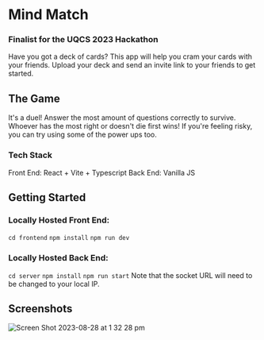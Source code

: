 # Mind Match
### Finalist for the UQCS 2023 Hackathon
Have you got a deck of cards? This app will help you cram your cards with your friends.
Upload your deck and send an invite link to your friends to get started.

## The Game
It's a duel! Answer the most amount of questions correctly to survive. Whoever has the most right or doesn't die first wins!
If you're feeling risky, you can try using some of the power ups too.

### Tech Stack
Front End: React + Vite + Typescript
Back End: Vanilla JS

## Getting Started
### Locally Hosted Front End:
```cd frontend```
```npm install```
```npm run dev```
### Locally Hosted Back End:
```cd server```
```npm install```
```npm run start```
Note that the socket URL will need to be changed to your local IP.

## Screenshots
![Screen Shot 2023-08-28 at 1 32 28 pm](https://github.com/peclarke/mindmatch/assets/30831649/9f6bdb74-2dbf-4f45-890d-0d7f47a11c32)
